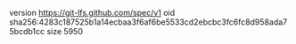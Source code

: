 version https://git-lfs.github.com/spec/v1
oid sha256:4283c187525b1a14ecbaa3f6af6be5533cd2ebcbc3fc6fc8d958ada75bcdb1cc
size 5950
